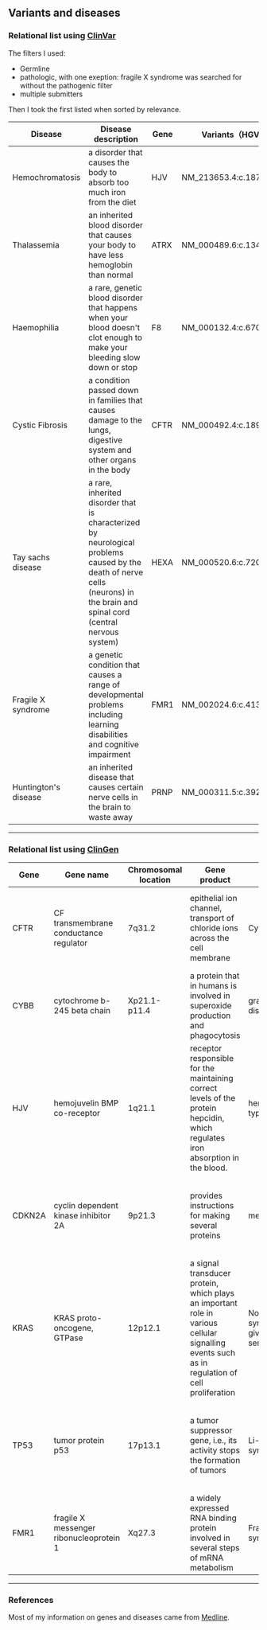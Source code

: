 ## Variants and diseases

### Relational list using [ClinVar](https://www.ncbi.nlm.nih.gov/clinvar/)

The filters I used: 
- Germline
- pathologic, with one exeption: fragile X syndrome was searched for without the pathogenic filter
- multiple submitters

Then I took the first listed when sorted by relevance.

|Disease|Disease description|Gene|Variants（HGVS)|
|-------|-------------------|----|--------|
|Hemochromatosis|a disorder that causes the body to absorb too much iron from the diet|HJV|NM_213653.4:c.187C>T|
|Thalassemia|an inherited blood disorder that causes your body to have less hemoglobin than normal|ATRX|NM_000489.6:c.134-2A>G|
|Haemophilia|a rare, genetic blood disorder that happens when your blood doesn't clot enough to make your bleeding slow down or stop|F8|NM_000132.4:c.670+1G>A|
|Cystic Fibrosis|a condition passed down in families that causes damage to the lungs, digestive system and other organs in the body|CFTR|NM_000492.4:c.1891dup|
|Tay sachs disease|a rare, inherited disorder that is characterized by neurological problems caused by  the death of nerve cells (neurons) in the brain and spinal cord (central nervous system)|HEXA|NM_000520.6:c.72G>A |
|Fragile X syndrome|a genetic condition that causes a range of developmental problems including learning disabilities and cognitive impairment|FMR1|NM_002024.6:c.413G>A|
|Huntington's disease|an inherited disease that causes certain nerve cells in the brain to waste away|PRNP|NM_000311.5:c.392G>T|
---

### Relational list using [ClinGen](https://clinicalgenome.org/)

|Gene|Gene name|Chromosomal location|Gene product|Disease|Disease description|
|----|---------|--------------------|------------|-------|-------------------|
|CFTR|CF transmembrane conductance regulator|7q31.2|epithelial ion channel, transport of chloride ions across the cell membrane|Cystic fibrosis|a genetic disorder characterized by the production of sweat with a high salt content and mucus secretions with an abnormal viscosity|
|CYBB|cytochrome b-245 beta chain|Xp21.1-p11.4|a protein that in humans is involved in superoxide production and phagocytosis|granulomatous disease|a disorder that causes the immune system to malfunction, resulting in a form of immunodeficiency|
|HJV|hemojuvelin BMP co-receptor|1q21.1|receptor responsible for the maintaining correct levels of the protein hepcidin, which regulates iron absorption in the blood.|hemochromatosis type 2A|a disease in which too much iron builds up in the body|
|CDKN2A|cyclin dependent kinase inhibitor 2A|9p21.3|provides instructions for making several proteins| melanoma|most dangerous type of skin cancer; it develops from the melanin-producing cells known as melanocytes|
|KRAS|KRAS proto-oncogene, GTPase|12p12.1|a signal transducer protein, which plays an important role in various cellular signalling events such as in regulation of cell proliferation|Noonan syndrome (none given for dosage sensitivity)|a genetic condition that stops typical development in various parts of the body|
|TP53|tumor protein p53|17p13.1|a tumor suppressor gene, i.e., its activity stops the formation of tumors|Li-Fraumeni syndrome|a rare disorder that greatly increases the risk of developing several types of cancer, particularly in children and young adults|
|FMR1|fragile X messenger ribonucleoprotein 1|Xq27.3|a widely expressed RNA binding protein involved in several steps of mRNA metabolism|Fragile X syndrome|a genetic disorder characterized by mild-to-moderate intellectual disability|
---

### References
Most of my information on genes and diseases came from [Medline](https://medlineplus.gov/?_gl=1*1bw27xt*_ga*NzY4MjE1NDMxLjE3NDQzNzEyNjU.*_ga_7147EPK006*MTc0NDM3MTI2NC4xLjEuMTc0NDM3MTcxNC4wLjAuMA..*_ga_P1FPTH9PL4*MTc0NDM3MTI2NS4xLjEuMTc0NDM3MTcxNC4wLjAuMA..).
